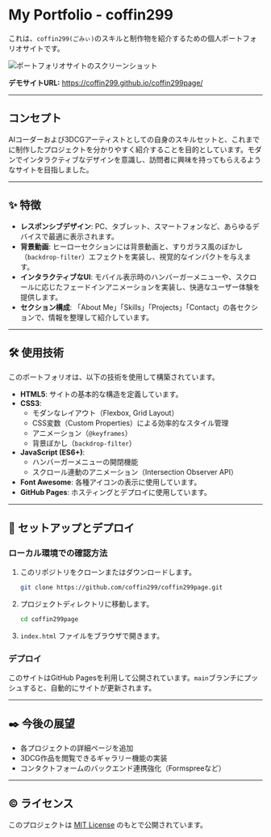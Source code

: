 # My Portfolio - coffin299

これは、`coffin299(ごみぃ)`のスキルと制作物を紹介するための個人ポートフォリオサイトです。

![ポートフォリオサイトのスクリーンショット](<ここにスクリーンショット画像のパスを挿入>)

**デモサイトURL:** <https://coffin299.github.io/coffin299page/>

---

## コンセプト

AIコーダーおよび3DCGアーティストとしての自身のスキルセットと、これまでに制作したプロジェクトを分かりやすく紹介することを目的としています。モダンでインタラクティブなデザインを意識し、訪問者に興味を持ってもらえるようなサイトを目指しました。

---

## ✨ 特徴

*   **レスポンシブデザイン**: PC、タブレット、スマートフォンなど、あらゆるデバイスで最適に表示されます。
*   **背景動画**: ヒーローセクションには背景動画と、すりガラス風のぼかし（`backdrop-filter`）エフェクトを実装し、視覚的なインパクトを与えます。
*   **インタラクティブなUI**: モバイル表示時のハンバーガーメニューや、スクロールに応じたフェードインアニメーションを実装し、快適なユーザー体験を提供します。
*   **セクション構成**: 「About Me」「Skills」「Projects」「Contact」の各セクションで、情報を整理して紹介しています。

---

## 🛠️ 使用技術

このポートフォリオは、以下の技術を使用して構築されています。

*   **HTML5**: サイトの基本的な構造を定義しています。
*   **CSS3**:
    *   モダンなレイアウト（Flexbox, Grid Layout）
    *   CSS変数（Custom Properties）による効率的なスタイル管理
    *   アニメーション（`@keyframes`）
    *   背景ぼかし（`backdrop-filter`）
*   **JavaScript (ES6+)**:
    *   ハンバーガーメニューの開閉機能
    *   スクロール連動のアニメーション（Intersection Observer API）
*   **Font Awesome**: 各種アイコンの表示に使用しています。
*   **GitHub Pages**: ホスティングとデプロイに使用しています。

---

## 🚀 セットアップとデプロイ

### ローカル環境での確認方法

1.  このリポジトリをクローンまたはダウンロードします。
    ```bash
    git clone https://github.com/coffin299/coffin299page.git
    ```
2.  プロジェクトディレクトリに移動します。
    ```bash
    cd coffin299page
    ```
3.  `index.html` ファイルをブラウザで開きます。

### デプロイ

このサイトはGitHub Pagesを利用して公開されています。`main`ブランチにプッシュすると、自動的にサイトが更新されます。

---

## ✒️ 今後の展望

*   各プロジェクトの詳細ページを追加
*   3DCG作品を閲覧できるギャラリー機能の実装
*   コンタクトフォームのバックエンド連携強化（Formspreeなど）

---

## ©️ ライセンス

このプロジェクトは [MIT License](LICENSE) のもとで公開されています。